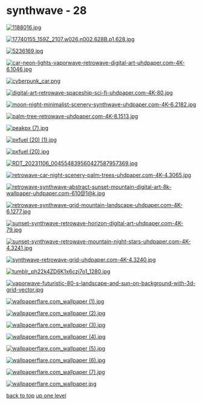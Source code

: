 # synthwave - 28
[![1188016.jpg](/desktop/synthwave/1188016.jpg "1188016.jpg")](https://raw.githubusercontent.com/buckmanc/wallpapers/main/desktop/synthwave/1188016.jpg)

[![17740155_159Z_2107.w026.n002.628B.p1.628.jpg](/desktop/synthwave/17740155_159Z_2107.w026.n002.628B.p1.628.jpg "17740155_159Z_2107.w026.n002.628B.p1.628.jpg")](https://raw.githubusercontent.com/buckmanc/wallpapers/main/desktop/synthwave/17740155_159Z_2107.w026.n002.628B.p1.628.jpg)

[![5236169.jpg](/desktop/synthwave/5236169.jpg "5236169.jpg")](https://raw.githubusercontent.com/buckmanc/wallpapers/main/desktop/synthwave/5236169.jpg)

[![car-neon-lights-vaporwave-retrowave-digital-art-uhdpaper.com-4K-6.1046.jpg](/desktop/synthwave/car-neon-lights-vaporwave-retrowave-digital-art-uhdpaper.com-4K-6.1046.jpg "car-neon-lights-vaporwave-retrowave-digital-art-uhdpaper.com-4K-6.1046.jpg")](https://raw.githubusercontent.com/buckmanc/wallpapers/main/desktop/synthwave/car-neon-lights-vaporwave-retrowave-digital-art-uhdpaper.com-4K-6.1046.jpg)

[![cyberpunk_car.png](/desktop/synthwave/cyberpunk_car.png "cyberpunk_car.png")](https://raw.githubusercontent.com/buckmanc/wallpapers/main/desktop/synthwave/cyberpunk_car.png)

[![digital-art-retrowave-spaceship-sci-fi-uhdpaper.com-4K-80.jpg](/desktop/synthwave/digital-art-retrowave-spaceship-sci-fi-uhdpaper.com-4K-80.jpg "digital-art-retrowave-spaceship-sci-fi-uhdpaper.com-4K-80.jpg")](https://raw.githubusercontent.com/buckmanc/wallpapers/main/desktop/synthwave/digital-art-retrowave-spaceship-sci-fi-uhdpaper.com-4K-80.jpg)

[![moon-night-minimalist-scenery-synthwave-uhdpaper.com-4K-6.2182.jpg](/desktop/synthwave/moon-night-minimalist-scenery-synthwave-uhdpaper.com-4K-6.2182.jpg "moon-night-minimalist-scenery-synthwave-uhdpaper.com-4K-6.2182.jpg")](https://raw.githubusercontent.com/buckmanc/wallpapers/main/desktop/synthwave/moon-night-minimalist-scenery-synthwave-uhdpaper.com-4K-6.2182.jpg)

[![palm-tree-retrowave-uhdpaper.com-4K-8.1513.jpg](/desktop/synthwave/palm-tree-retrowave-uhdpaper.com-4K-8.1513.jpg "palm-tree-retrowave-uhdpaper.com-4K-8.1513.jpg")](https://raw.githubusercontent.com/buckmanc/wallpapers/main/desktop/synthwave/palm-tree-retrowave-uhdpaper.com-4K-8.1513.jpg)

[![peakpx (7).jpg](/desktop/synthwave/peakpx%20(7).jpg "peakpx (7).jpg")](https://raw.githubusercontent.com/buckmanc/wallpapers/main/desktop/synthwave/peakpx%20(7).jpg)

[![pxfuel (20) (1).jpg](/desktop/synthwave/pxfuel%20(20)%20(1).jpg "pxfuel (20) (1).jpg")](https://raw.githubusercontent.com/buckmanc/wallpapers/main/desktop/synthwave/pxfuel%20(20)%20(1).jpg)

[![pxfuel (20).jpg](/desktop/synthwave/pxfuel%20(20).jpg "pxfuel (20).jpg")](https://raw.githubusercontent.com/buckmanc/wallpapers/main/desktop/synthwave/pxfuel%20(20).jpg)

[![RDT_20231106_004554839560427587957369.jpg](/desktop/synthwave/RDT_20231106_004554839560427587957369.jpg "RDT_20231106_004554839560427587957369.jpg")](https://raw.githubusercontent.com/buckmanc/wallpapers/main/desktop/synthwave/RDT_20231106_004554839560427587957369.jpg)

[![retrowave-car-night-scenery-palm-trees-uhdpaper.com-4K-4.3065.jpg](/desktop/synthwave/retrowave-car-night-scenery-palm-trees-uhdpaper.com-4K-4.3065.jpg "retrowave-car-night-scenery-palm-trees-uhdpaper.com-4K-4.3065.jpg")](https://raw.githubusercontent.com/buckmanc/wallpapers/main/desktop/synthwave/retrowave-car-night-scenery-palm-trees-uhdpaper.com-4K-4.3065.jpg)

[![retrowave-synthwave-abstract-sunset-mountain-digital-art-8k-wallpaper-uhdpaper.com-610@1@k.jpg](/desktop/synthwave/retrowave-synthwave-abstract-sunset-mountain-digital-art-8k-wallpaper-uhdpaper.com-610@1@k.jpg "retrowave-synthwave-abstract-sunset-mountain-digital-art-8k-wallpaper-uhdpaper.com-610@1@k.jpg")](https://raw.githubusercontent.com/buckmanc/wallpapers/main/desktop/synthwave/retrowave-synthwave-abstract-sunset-mountain-digital-art-8k-wallpaper-uhdpaper.com-610@1@k.jpg)

[![retrowave-synthwave-grid-mountain-landscape-uhdpaper.com-4K-6.1277.jpg](/desktop/synthwave/retrowave-synthwave-grid-mountain-landscape-uhdpaper.com-4K-6.1277.jpg "retrowave-synthwave-grid-mountain-landscape-uhdpaper.com-4K-6.1277.jpg")](https://raw.githubusercontent.com/buckmanc/wallpapers/main/desktop/synthwave/retrowave-synthwave-grid-mountain-landscape-uhdpaper.com-4K-6.1277.jpg)

[![sunset-synthwave-retrowave-horizon-digital-art-uhdpaper.com-4K-79.jpg](/desktop/synthwave/sunset-synthwave-retrowave-horizon-digital-art-uhdpaper.com-4K-79.jpg "sunset-synthwave-retrowave-horizon-digital-art-uhdpaper.com-4K-79.jpg")](https://raw.githubusercontent.com/buckmanc/wallpapers/main/desktop/synthwave/sunset-synthwave-retrowave-horizon-digital-art-uhdpaper.com-4K-79.jpg)

[![sunset-synthwave-retrowave-mountain-night-stars-uhdpaper.com-4K-4.3241.jpg](/desktop/synthwave/sunset-synthwave-retrowave-mountain-night-stars-uhdpaper.com-4K-4.3241.jpg "sunset-synthwave-retrowave-mountain-night-stars-uhdpaper.com-4K-4.3241.jpg")](https://raw.githubusercontent.com/buckmanc/wallpapers/main/desktop/synthwave/sunset-synthwave-retrowave-mountain-night-stars-uhdpaper.com-4K-4.3241.jpg)

[![synthwave-retrowave-grid-uhdpaper.com-4K-4.3240.jpg](/desktop/synthwave/synthwave-retrowave-grid-uhdpaper.com-4K-4.3240.jpg "synthwave-retrowave-grid-uhdpaper.com-4K-4.3240.jpg")](https://raw.githubusercontent.com/buckmanc/wallpapers/main/desktop/synthwave/synthwave-retrowave-grid-uhdpaper.com-4K-4.3240.jpg)

[![tumblr_ph22k4ZD6K1x6czj7o1_1280.jpg](/desktop/synthwave/tumblr_ph22k4ZD6K1x6czj7o1_1280.jpg "tumblr_ph22k4ZD6K1x6czj7o1_1280.jpg")](https://raw.githubusercontent.com/buckmanc/wallpapers/main/desktop/synthwave/tumblr_ph22k4ZD6K1x6czj7o1_1280.jpg)

[![vaporwave-futuristic-80-s-landscape-and-sun-on-background-with-3d-grid-vector.jpg](/desktop/synthwave/vaporwave-futuristic-80-s-landscape-and-sun-on-background-with-3d-grid-vector.jpg "vaporwave-futuristic-80-s-landscape-and-sun-on-background-with-3d-grid-vector.jpg")](https://raw.githubusercontent.com/buckmanc/wallpapers/main/desktop/synthwave/vaporwave-futuristic-80-s-landscape-and-sun-on-background-with-3d-grid-vector.jpg)

[![wallpaperflare.com_wallpaper (1).jpg](/desktop/synthwave/wallpaperflare.com_wallpaper%20(1).jpg "wallpaperflare.com_wallpaper (1).jpg")](https://raw.githubusercontent.com/buckmanc/wallpapers/main/desktop/synthwave/wallpaperflare.com_wallpaper%20(1).jpg)

[![wallpaperflare.com_wallpaper (2).jpg](/desktop/synthwave/wallpaperflare.com_wallpaper%20(2).jpg "wallpaperflare.com_wallpaper (2).jpg")](https://raw.githubusercontent.com/buckmanc/wallpapers/main/desktop/synthwave/wallpaperflare.com_wallpaper%20(2).jpg)

[![wallpaperflare.com_wallpaper (3).jpg](/desktop/synthwave/wallpaperflare.com_wallpaper%20(3).jpg "wallpaperflare.com_wallpaper (3).jpg")](https://raw.githubusercontent.com/buckmanc/wallpapers/main/desktop/synthwave/wallpaperflare.com_wallpaper%20(3).jpg)

[![wallpaperflare.com_wallpaper (4).jpg](/desktop/synthwave/wallpaperflare.com_wallpaper%20(4).jpg "wallpaperflare.com_wallpaper (4).jpg")](https://raw.githubusercontent.com/buckmanc/wallpapers/main/desktop/synthwave/wallpaperflare.com_wallpaper%20(4).jpg)

[![wallpaperflare.com_wallpaper (5).jpg](/desktop/synthwave/wallpaperflare.com_wallpaper%20(5).jpg "wallpaperflare.com_wallpaper (5).jpg")](https://raw.githubusercontent.com/buckmanc/wallpapers/main/desktop/synthwave/wallpaperflare.com_wallpaper%20(5).jpg)

[![wallpaperflare.com_wallpaper (6).jpg](/desktop/synthwave/wallpaperflare.com_wallpaper%20(6).jpg "wallpaperflare.com_wallpaper (6).jpg")](https://raw.githubusercontent.com/buckmanc/wallpapers/main/desktop/synthwave/wallpaperflare.com_wallpaper%20(6).jpg)

[![wallpaperflare.com_wallpaper (7).jpg](/desktop/synthwave/wallpaperflare.com_wallpaper%20(7).jpg "wallpaperflare.com_wallpaper (7).jpg")](https://raw.githubusercontent.com/buckmanc/wallpapers/main/desktop/synthwave/wallpaperflare.com_wallpaper%20(7).jpg)

[![wallpaperflare.com_wallpaper.jpg](/desktop/synthwave/wallpaperflare.com_wallpaper.jpg "wallpaperflare.com_wallpaper.jpg")](https://raw.githubusercontent.com/buckmanc/wallpapers/main/desktop/synthwave/wallpaperflare.com_wallpaper.jpg)



[back to top](#)
[up one level](/desktop/README.MD)
